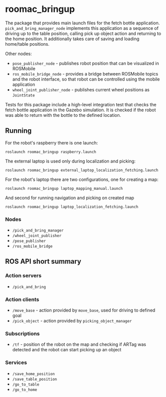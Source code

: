 # roomac_bringup

The package that provides main launch files for the fetch bottle application. `pick_and_bring_manager_node` implements this application as a sequence of driving up to the table position, calling pick up object action and returning to the home position. It additionally takes care of saving and loading home/table positions. 

Other nodes:
* `pose_publisher_node` - publishes robot position that can be visualized in ROSMobile
* `ros_mobile_bridge_node` - provides a bridge between ROSMobile topics and the robot interface, so that robot can be controlled using the mobile application
* `wheel_joint_publisher_node` - publishes current wheel positions as `JointState`

Tests for this package include a high-level integration test that checks the fetch bottle application in the Gazebo simulation. It is checked if the robot was able to return with the bottle to the defined location. 

## Running

For the robot's raspberry there is one launch:
```
roslaunch roomac_bringup raspberry.launch
```

The external laptop is used only during localization and picking: 
```
roslaunch roomac_bringup external_laptop_localization_fetching.launch
```

For the robot's laptop there are two configurations, one for creating a map:
```
roslaunch roomac_bringup laptop_mapping_manual.launch
```
And second for running navigation and picking on created map
```
roslaunch roomac_bringup laptop_localization_fetching.launch
```

### Nodes

 * `/pick_and_bring_manager`
 * `/wheel_joint_publisher`
 * `/pose_publisher`
 * `/ros_mobile_bridge`

## ROS API short summary

### Action servers
 * `/pick_and_bring`

### Action clients
 * `/move_base` - action provided by `move_base`, used for driving to defined goal
 * `/pick_object` - action provided by `picking_object_manager`

### Subscriptions
 * `/tf` - position of the robot on the map and checking if ARTag was detected and the robot can start picking up an object

### Services
 * `/save_home_position`
 * `/save_table_position`
 * `/go_to_table`
 * `/go_to_home`
